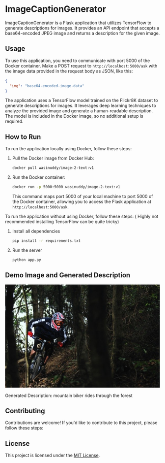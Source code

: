 
# ImageCaptionGenerator

ImageCaptionGenerator is a Flask application that utilizes TensorFlow to generate descriptions for images. It provides an API endpoint that accepts a base64-encoded JPEG image and returns a description for the given image.

## Usage

To use this application, you need to communicate with port 5000 of the Docker container. Make a POST request to `http://localhost:5000/ask` with the image data provided in the request body as JSON, like this:

```json
{
  "img": "base64-encoded-image-data"
}
```

The application uses a TensorFlow model trained on the Flickr8K dataset to generate descriptions for images. It leverages deep learning techniques to analyze the provided image and generate a human-readable description. The model is included in the Docker image, so no additional setup is required.

## How to Run

To run the application locally using Docker, follow these steps:

1. Pull the Docker image from Docker Hub:

   ```bash
   docker pull wasinuddy/image-2-text:v1
   ```

2. Run the Docker container:

   ```bash
   docker run -p 5000:5000 wasinuddy/image-2-text:v1
   ```

   This command maps port 5000 of your local machine to port 5000 of the Docker container, allowing you to access the Flask application at `http://localhost:5000/ask`.


To run the application without using Docker, follow these steps: ( Highly not recommended installing TensorFlow can be quite tricky)
1. Install all dependencies
   ```bash
   pip install -r requirements.txt
   ```
2. Run the server

   ```bash
   python app.py
   ```
  
   

## Demo Image and Generated Description

![Demo Image](https://github.com/WasinUddy/ImageCaptionGenerator/blob/main/demo/demo-img.jpg)

Generated Description: mountain biker rides through the forest

<!-- Add more demo images and descriptions if desired -->

## Contributing

Contributions are welcome! If you'd like to contribute to this project, please follow these steps:


## License

This project is licensed under the [MIT License](LICENSE).
